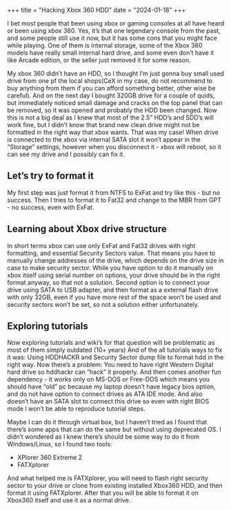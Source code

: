 +++
title = "Hacking Xbox 360 HDD"
date = "2024-01-18"
+++

I bet most people that been using xbox or gaming consoles at all have heard or been using xbox 360.
Yes, it’s that one legendary console from the past, and some people still use it now, but it has some cons that you might face while playing.
One of them is internal storage, some of the Xbox 360 models have really small internal hard drive, and some even don’t have it like Arcade edition, or the seller just removed it for some reason.

My xbox 360 didn’t have an HDD, so I thought I’m just gonna buy small used drive from one pf the local shops(CeX in my case, do not recommend to buy anything from them if you can afford something better, other wise be careful).
And on the next day I bought 320GB drive for a couple of quids, but immediately noticed small damage and cracks on the top panel that can be removed, so it was opened and probably the HDD been changed.
Now this is not a big deal as I knew that most of the 2.5” HDD’s and SDD’s will work fine, but I didn’t know that brand new clean drive might not be formatted in the right way that xbox wants.
That was my case!
When drive is connected to the xbox via internal SATA slot it won’t appear in the “Storage” settings, however when you disconnect it - xbox will reboot, so it can see my drive and I possibly can fix it.

## Let’s try to format it
My first step was just format it from NTFS to ExFat and try like this - but no success.
Then I tries to format it to Fat32 and change to the MBR from GPT - no success, even with ExFat.

## Learning about Xbox drive structure
In short terms xbox can use only ExFat and Fat32 drives with right formatting, and essential Security Sectors value.
That means you have to manually change addresses of the drive, which depends on the drive size in case to make security sector.
While you have option to do it manually on xbox itself using serial number on options, your drive should be in the right format anyway, so that not a solution.
Second option is to connect your drive using SATA to USB adapter, and then format as a external flash drive with only 32GB, even if you have more rest of the space won’t be used and security sectors won’t be set, so not a solution either unfortunately.

## Exploring tutorials
Now exploring tutorials and wiki’s for that question will be problematic as most of them simply outdated (10+ years)
And of the all tutorials ways to fix it was:
Using HDDHACKR and Security Sector dump file to format hdd in the right way.
Now there’s a problem:
You need to have right Western Digital hard drive so hddhackr can “hack” it properly.
And then comes another fun dependency - it works only on MS-DOS or Free-DOS which means you should have “old” pc because my laptop doesn’t have legacy bios option, and do not have option to connect drives as ATA IDE mode. And also doesn’t have an SATA slot to connect this drive so even with right BIOS mode I won’t be able to reproduce tutorial steps.

Maybe I can do it through virtual box, but I haven’t tried as I found that there’s some apps that can do the same but without using deprecated OS. I didn’t wondered as I knew there’s should be some way to do it from Windows/Linux, so I found two tools:
- XPlorer 360 Extreme 2
- FATXplorer

And what helped me is FATXplorer, you will need to flash right security sector to your drive or clone from existing installed Xbox360 HDD, and then format it using FATXplorer.
After that you will be able to format it on Xbox360 itself and use it as a normal drive.
